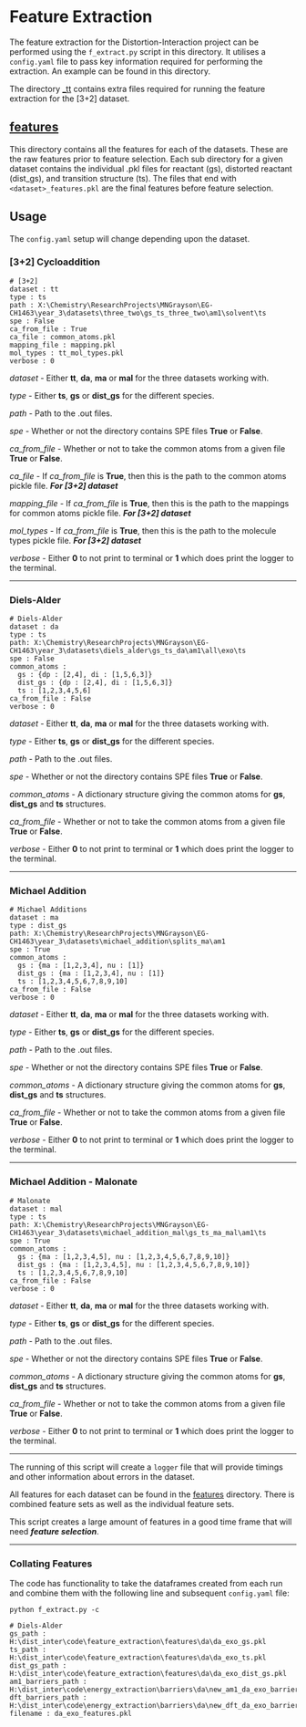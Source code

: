 # Feature Extraction 

The feature extraction for the Distortion-Interaction project can be performed using the `f_extract.py` script in this directory. It utilises a `config.yaml` file to pass key information required for performing the extraction. An example can be found in this directory.

The directory [_tt](_tt) contains extra files required for running the feature extraction for the [3+2] dataset.

## [features](features)

This directory contains all the features for each of the datasets. These are the raw features prior to feature selection. Each sub directory for a given dataset contains the individual .pkl files for reactant (gs), distorted reactant (dist_gs), and transition structure (ts). The files that end with ```<dataset>_features.pkl``` are the final features before feature selection.

## Usage

The `config.yaml` setup will change depending upon the dataset.

### [3+2] Cycloaddition

```
# [3+2]
dataset : tt
type : ts
path : X:\Chemistry\ResearchProjects\MNGrayson\EG-CH1463\year_3\datasets\three_two\gs_ts_three_two\am1\solvent\ts
spe : False
ca_from_file : True
ca_file : common_atoms.pkl
mapping_file : mapping.pkl
mol_types : tt_mol_types.pkl
verbose : 0
```

*dataset* - Either **tt**, **da**, **ma** or **mal** for the three datasets working with.

*type* - Either **ts**, **gs** or **dist_gs** for the different species.

*path* - Path to the .out files.

*spe* - Whether or not the directory contains SPE files **True** or **False**.

*ca_from_file* - Whether or not to take the common atoms from a given file **True** or **False**.

*ca_file* - If *ca_from_file* is **True**, then this is the path to the common atoms pickle file. ***For [3+2] dataset***

*mapping_file* - If *ca_from_file* is **True**, then this is the path to the mappings for common atoms pickle file. ***For [3+2] dataset***

*mol_types* - If *ca_from_file* is **True**, then this is the path to the molecule types pickle file. ***For [3+2] dataset***

*verbose* - Either **0** to not print to terminal or **1** which does print the logger to the terminal.

---

### Diels-Alder

```
# Diels-Alder
dataset : da
type : ts
path: X:\Chemistry\ResearchProjects\MNGrayson\EG-CH1463\year_3\datasets\diels_alder\gs_ts_da\am1\all\exo\ts
spe : False
common_atoms :
  gs : {dp : [2,4], di : [1,5,6,3]}
  dist_gs : {dp : [2,4], di : [1,5,6,3]}
  ts : [1,2,3,4,5,6]
ca_from_file : False
verbose : 0
```

*dataset* - Either **tt**, **da**, **ma** or **mal** for the three datasets working with.

*type* - Either **ts**, **gs** or **dist_gs** for the different species.

*path* - Path to the .out files.

*spe* - Whether or not the directory contains SPE files **True** or **False**.

*common_atoms* - A dictionary structure giving the common atoms for **gs**, **dist_gs** and **ts** structures.

*ca_from_file* - Whether or not to take the common atoms from a given file **True** or **False**.

*verbose* - Either **0** to not print to terminal or **1** which does print the logger to the terminal.

---

### Michael Addition

```
# Michael Additions
dataset : ma
type : dist_gs
path: X:\Chemistry\ResearchProjects\MNGrayson\EG-CH1463\year_3\datasets\michael_addition\splits_ma\am1
spe : True
common_atoms :
  gs : {ma : [1,2,3,4], nu : [1]}
  dist_gs : {ma : [1,2,3,4], nu : [1]}
  ts : [1,2,3,4,5,6,7,8,9,10]
ca_from_file : False
verbose : 0
```

*dataset* - Either **tt**, **da**, **ma** or **mal** for the three datasets working with.

*type* - Either **ts**, **gs** or **dist_gs** for the different species.

*path* - Path to the .out files.

*spe* - Whether or not the directory contains SPE files **True** or **False**.

*common_atoms* - A dictionary structure giving the common atoms for **gs**, **dist_gs** and **ts** structures.

*ca_from_file* - Whether or not to take the common atoms from a given file **True** or **False**.

*verbose* - Either **0** to not print to terminal or **1** which does print the logger to the terminal.

---

### Michael Addition - Malonate

```
# Malonate
dataset : mal
type : ts
path: X:\Chemistry\ResearchProjects\MNGrayson\EG-CH1463\year_3\datasets\michael_addition_mal\gs_ts_ma_mal\am1\ts
spe : True
common_atoms :
  gs : {ma : [1,2,3,4,5], nu : [1,2,3,4,5,6,7,8,9,10]}
  dist_gs : {ma : [1,2,3,4,5], nu : [1,2,3,4,5,6,7,8,9,10]}
  ts : [1,2,3,4,5,6,7,8,9,10]
ca_from_file : False
verbose : 0
```

*dataset* - Either **tt**, **da**, **ma** or **mal** for the three datasets working with.

*type* - Either **ts**, **gs** or **dist_gs** for the different species.

*path* - Path to the .out files.

*spe* - Whether or not the directory contains SPE files **True** or **False**.

*common_atoms* - A dictionary structure giving the common atoms for **gs**, **dist_gs** and **ts** structures.

*ca_from_file* - Whether or not to take the common atoms from a given file **True** or **False**.

*verbose* - Either **0** to not print to terminal or **1** which does print the logger to the terminal.

---

The running of this script will create a `logger` file that will provide timings and other information about errors in the dataset.

All features for each dataset can be found in the [features](features) directory. There is combined feature sets as well as the individual feature sets.

This script creates a large amount of features in a good time frame that will need ***feature selection***.

---

### Collating Features

The code has functionality to take the dataframes created from each run and combine them with the following line and subsequent ```config.yaml``` file:

```python f_extract.py -c```

```
# Diels-Alder
gs_path : H:\dist_inter\code\feature_extraction\features\da\da_exo_gs.pkl
ts_path : H:\dist_inter\code\feature_extraction\features\da\da_exo_ts.pkl
dist_gs_path : H:\dist_inter\code\feature_extraction\features\da\da_exo_dist_gs.pkl
am1_barriers_path : H:\dist_inter\code\energy_extraction\barriers\da\new_am1_da_exo_barriers.pkl
dft_barriers_path : H:\dist_inter\code\energy_extraction\barriers\da\new_dft_da_exo_barriers.pkl
filename : da_exo_features.pkl
```